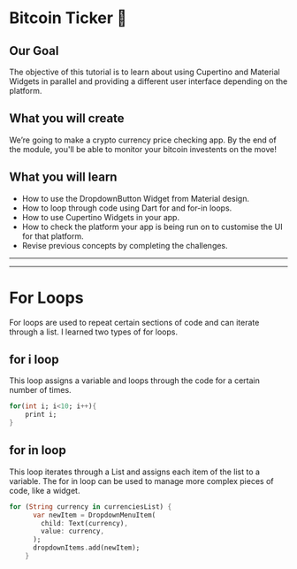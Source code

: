 
# Bitcoin Ticker 🤑

## Our Goal

The objective of this tutorial is to learn about using Cupertino and Material Widgets in parallel and providing a different user interface depending on the platform.


## What you will create

We’re going to make a crypto currency price checking app. By the end of the module, you'll be able to monitor your bitcoin investents on the move!



## What you will learn

- How to use the DropdownButton Widget from Material design.
- How to loop through code using Dart for and for-in loops.
- How to use Cupertino Widgets in your app.
- How to check the platform your app is being run on to customise the UI for that platform.
- Revise previous concepts by completing the challenges.

---
---

# For Loops
For loops are used to repeat certain sections of code and can iterate
through a list. I learned two types of for loops.

## for i loop
This loop assigns a variable and loops through the code for a certain number of times.

```dart
for(int i; i<10; i++){
    print i;
}
```

## for in loop
This loop iterates through a List and assigns each item of the list to a variable.
The for in loop can be used to manage more complex pieces of code, like a widget.

```dart
for (String currency in currenciesList) {
      var newItem = DropdownMenuItem(
        child: Text(currency),
        value: currency,
      );
      dropdownItems.add(newItem);
    }
```